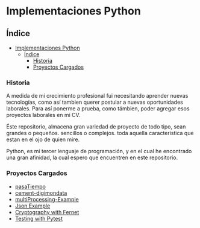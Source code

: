 # Implementaciones Python

## Índice

- [Implementaciones Python](#implementaciones-python)
  - [Índice](#índice)
    - [Historia](#historia)
    - [Proyectos Cargados](#proyectos-cargados)

### Historia 

A medida de mi crecimiento profesional fui necesitando aprender nuevas tecnologías, como así tambien querer postular a nuevas oportunidades laborales. Para así ponerme a prueba, como támbien, poder agregar esos proyectos laborales en mi CV.

Éste repositorio, almacena gran variedad de proyecto de todo tipo, sean grandes o pequeños. sencillos o complejos. toda aquella caracteristica que estan en el ojo de quien mire.

Python, es mi tercer lenguaje de programación, y en el cual he encontrado una gran afinidad, la cual espero que encuentren en este repositorio.

### Proyectos Cargados

- [pasaTiempo](/pasaTiempo/)
- [cement-digimondata](/cement-digimon-data/)
- [multiProcessing-Example](/multiProcessing-Example/)
- [Json Example](/jsonExample/)
- [Cryptography with Fernet](/cryptography/)
- [Testing with Pytest](/testingPytest/)